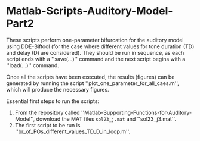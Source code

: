 # Matlab-Scripts-Auditory-Model-Part2
These scripts perform one-parameter bifurcation for the auditory model using DDE-Biftool (for the case where different values for tone duration (TD) and delay (D) are considered).
They should be run in sequence, as each script ends with a ''save(...)'' command and the next script begins with a ''load(...)'' command.

Once all the scripts have been executed, the results (figures) can be generated by running the script ''plot_one_parameter_for_all_caes.m'', which will produce the necessary figures. 

Essential first steps to run the scripts: 
1. From the repository called ''Matlab-Supporting-Functions-for-Auditory-Model'', download the MAT files `sol23_j.mat` and ''sol23_j3.mat''. 
2. The first script to be run is ''br_of_POs_different_values_TD_D_in_loop.m''. 
